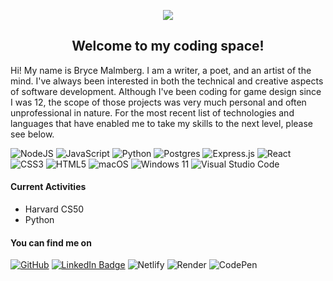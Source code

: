 <p align="center">
    <a href="https://git.io/streak-stats"><img src="https://streak-stats.demolab.com?user=bryceAM&theme=ambient-gradient&hide_border=true&mode=weekly"/></a>
</p>
<h2 align="center">Welcome to my coding space!</h2>

Hi! My name is Bryce Malmberg. I am a writer, a poet, and an artist of the mind. I've always been interested in both the technical and creative aspects of software development. Although I've been coding for game design since I was 12, the scope of those projects was very much personal and often unprofessional in nature. For the most recent list of technologies and languages that have enabled me to take my skills to the next level, please see below.

![NodeJS](https://img.shields.io/badge/node.js-6DA55F?style=for-the-badge&logo=node.js&logoColor=white)
![JavaScript](https://img.shields.io/badge/javascript-%23323330.svg?style=for-the-badge&logo=javascript&logoColor=%23F7DF1E)
![Python](https://img.shields.io/badge/python-3670A0?style=for-the-badge&logo=python&logoColor=ffdd54)
![Postgres](https://img.shields.io/badge/postgres-%23316192.svg?style=for-the-badge&logo=postgresql&logoColor=white)
![Express.js](https://img.shields.io/badge/express.js-%23404d59.svg?style=for-the-badge&logo=express&logoColor=%2361DAFB)
![React](https://img.shields.io/badge/react-%2320232a.svg?style=for-the-badge&logo=react&logoColor=%2361DAFB)
![CSS3](https://img.shields.io/badge/css3-%231572B6.svg?style=for-the-badge&logo=css3&logoColor=white)
![HTML5](https://img.shields.io/badge/html5-%23E34F26.svg?style=for-the-badge&logo=html5&logoColor=white)
![macOS](https://img.shields.io/badge/mac%20os-000000?style=for-the-badge&logo=macos&logoColor=F0F0F0)
![Windows 11](https://img.shields.io/badge/Windows%2011-%230079d5.svg?style=for-the-badge&logo=Windows%2011&logoColor=white)
![Visual Studio Code](https://img.shields.io/badge/Visual%20Studio%20Code-0078d7.svg?style=for-the-badge&logo=visual-studio-code&logoColor=white)

#### Current Activities
- Harvard CS50
- Python

#### You can find me on
[![GitHub](https://img.shields.io/badge/github-%23121011.svg?style=for-the-badge&logo=github&logoColor=white)](https://github.com/bryceAM/)
[![LinkedIn Badge](https://img.shields.io/badge/Linkedin-0e76a8?style=for-the-badge&logo=Linkedin&logoColor=white)](https://www.linkedin.com/in/brycemalmberg/)
![Netlify](https://img.shields.io/badge/netlify-%23000000.svg?style=for-the-badge&logo=netlify&logoColor=#00C7B7)
![Render](https://img.shields.io/badge/Render-%46E3B7.svg?style=for-the-badge&logo=render&logoColor=white)
![CodePen](https://img.shields.io/badge/CodePen-white?style=for-the-badge&logo=codepen&logoColor=black)

<!--
**bryceAM/bryceAM** is a ✨ _special_ ✨ repository because its `README.md` (this file) appears on your GitHub profile.

Here are some ideas to get you started:

- 🔭 I’m currently working on ...
- 🌱 I’m currently learning ...
- 👯 I’m looking to collaborate on ...
- 🤔 I’m looking for help with ...
- 💬 Ask me about ...
- 📫 How to reach me: ...
- 😄 Pronouns: ...
- ⚡ Fun fact: ...
-->
